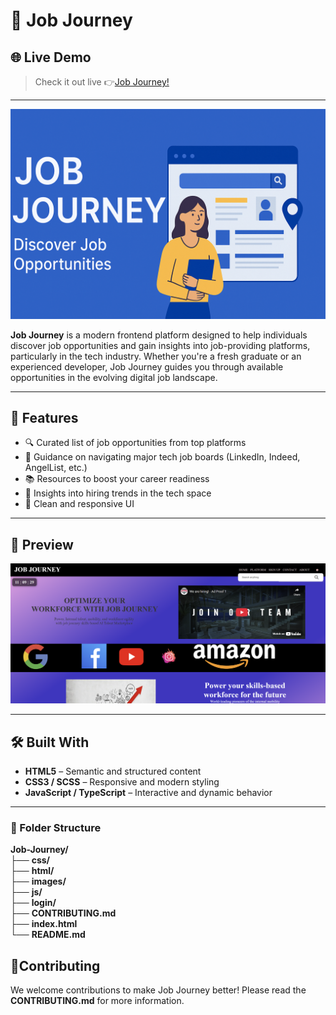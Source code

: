 # 🚀 Job Journey

## 🌐 Live Demo

>Check it out live 👉[Job Journey!](https://sandeepsingh-sidhu.github.io/Job_Journey/)

---

![Job Journey Banner](images/banner.png)

**Job Journey** is a modern frontend platform designed to help individuals discover job opportunities and gain insights into job-providing platforms, particularly in the tech industry. Whether you're a fresh graduate or an experienced developer, Job Journey guides you through available opportunities in the evolving digital job landscape.

---

## 🌟 Features

- 🔍 Curated list of job opportunities from top platforms
- 🧭 Guidance on navigating major tech job boards (LinkedIn, Indeed, AngelList, etc.)
- 📚 Resources to boost your career readiness
- 💼 Insights into hiring trends in the tech space
- 🎨 Clean and responsive UI

---

## 📸 Preview

![Homepage Screenshot](images/homepage.png)

---

## 🛠️ Built With

- **HTML5** – Semantic and structured content
- **CSS3 / SCSS** – Responsive and modern styling
- **JavaScript / TypeScript** – Interactive and dynamic behavior

---

### 📌 Folder Structure
**Job-Journey/**<br>
├── **css/**<br>
├── **html/**<br>
├── **images/**<br>
├── **js/**<br>
├── **login/**<br>
├── **CONTRIBUTING.md**<br>
├── **index.html**<br>
└── **README.md**<br>

## **🤝Contributing**<br>
We welcome contributions to make Job Journey better! Please read the **CONTRIBUTING.md** for more information.
